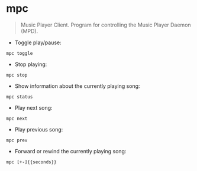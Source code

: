 # mpc

> Music Player Client.
> Program for controlling the Music Player Daemon (MPD).

- Toggle play/pause:

`mpc toggle`

- Stop playing:

`mpc stop`

- Show information about the currently playing song:

`mpc status`

- Play next song:

`mpc next`

- Play previous song:

`mpc prev`

- Forward or rewind the currently playing song:

`mpc [+-]{{seconds}}`
